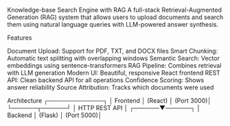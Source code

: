 Knowledge-base Search Engine with RAG
A full-stack Retrieval-Augmented Generation (RAG) system that allows users to upload documents and search them using natural language queries with LLM-powered answer synthesis.

Features

Document Upload: Support for PDF, TXT, and DOCX files
Smart Chunking: Automatic text splitting with overlapping windows
Semantic Search: Vector embeddings using sentence-transformers
RAG Pipeline: Combines retrieval with LLM generation
Modern UI: Beautiful, responsive React frontend
REST API: Clean backend API for all operations
Confidence Scoring: Shows answer reliability
Source Attribution: Tracks which documents were used

 Architecture
┌─────────────┐
│   Frontend  │ (React)
│   (Port 3000)│
└──────┬──────┘
       │ HTTP REST API
       │
┌──────▼──────┐
│   Backend   │ (Flask)
│   (Port 5000)│

